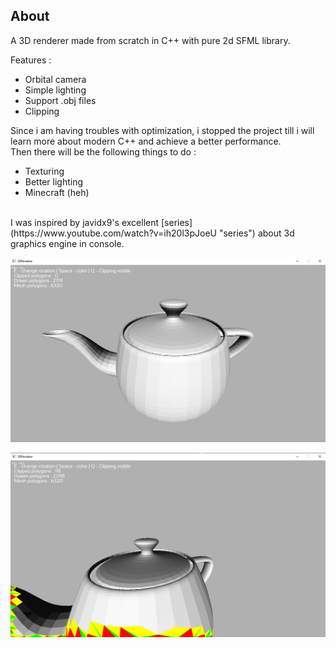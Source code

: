 ## About

A 3D renderer made from scratch in C++ with pure 2d SFML library.

Features :
- Orbital camera
- Simple lighting
- Support .obj files
- Clipping

Since i am having troubles with optimization, i stopped the project till i will learn more about modern C++ and achieve a better performance. 
<br/>
Then there will be the following things to do :
- Texturing
- Better lighting
- Minecraft (heh)

<br/>
I was inspired by javidx9's excellent [series](https://www.youtube.com/watch?v=ih20l3pJoeU "series") about 3d graphics engine in console.
<br/>

![ScreenShot](Screenshots/scr1.png)

![ScreenShot](Screenshots/scr2.png)
